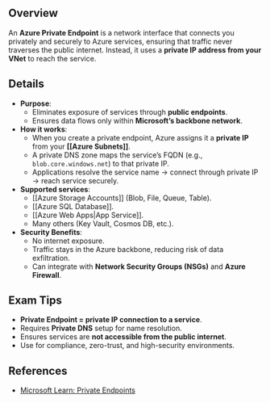 ## **Overview**
An **Azure Private Endpoint** is a network interface that connects you privately and securely to Azure services, ensuring that traffic never traverses the public internet. Instead, it uses a **private IP address from your VNet** to reach the service.  

## **Details**
- **Purpose**:  
	- Eliminates exposure of services through **public endpoints**.  
	- Ensures data flows only within **Microsoft’s backbone network**.  
- **How it works**:  
	- When you create a private endpoint, Azure assigns it a **private IP** from your **[[Azure Subnets]]**.  
	- A private DNS zone maps the service’s FQDN (e.g., `blob.core.windows.net`) to that private IP.  
	- Applications resolve the service name → connect through private IP → reach service securely.  
- **Supported services**:  
	- [[Azure Storage Accounts]] (Blob, File, Queue, Table).  
	- [[Azure SQL Database]].  
	- [[Azure Web Apps|App Service]].  
	- Many others (Key Vault, Cosmos DB, etc.).  
- **Security Benefits**:  
	- No internet exposure.  
	- Traffic stays in the Azure backbone, reducing risk of data exfiltration.  
	- Can integrate with **Network Security Groups (NSGs)** and **Azure Firewall**.  

## **Exam Tips**
- **Private Endpoint = private IP connection to a service**.  
- Requires **Private DNS** setup for name resolution.  
- Ensures services are **not accessible from the public internet**.  
- Use for compliance, zero-trust, and high-security environments.  

## **References**
- [Microsoft Learn: Private Endpoints](https://learn.microsoft.com/en-us/azure/private-link/private-endpoint-overview)  